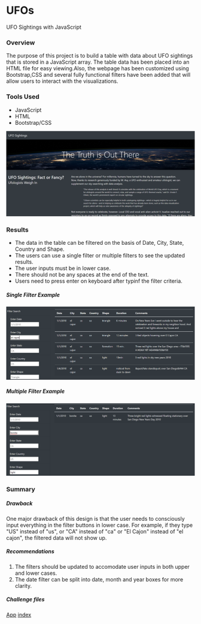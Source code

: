 # UFOs
UFO Sightings with JavaScript

### Overview 

The purpose of this project is to build a table with data about UFO sightings that is stored in a JavaScript array. The table data has been placed into an HTML file for easy viewing.Also, the webpage has been customized using Bootstrap,CSS and several fully functional filters have been added that will allow users to interact with the visualizations.

### Tools Used
- JavaScript
- HTML
- Bootstrap/CSS

![](static/images/webpage_look.png)

### Results

- The data in the table can be filtered on the basis of Date, City, State, Country and Shape. 
- The users can use a single filter or multiple filters to see the updated results. 
- The user inputs must be in lower case.
- There should not be any spaces at the end of the text.
- Users need to press enter on keyboard after typinf the filter criteria.

##### Single Filter Example

![](static/images/filtered_result.png)

##### Multiple Filter Example

![](static/images/multiple_filter.png)

### Summary

##### Drawback

One major drawback of this design is that the user needs to consciously input everything in the filter buttons in lower case. For example, if they type "US" instead of "us", or "CA" instead of "ca" or "El Cajon" instead of "el cajon", the filtered data will not show up.

##### Recommendations

1. The filters should be updated to accomodate user inputs in both upper and lower cases.
2. The date filter can be split into date, month and year boxes for more clarity.

##### Challenge files
[App](https://github.com/Sukanya807/UFOs/blob/main/static/js/app.js)
[index](https://github.com/Sukanya807/UFOs/blob/main/index.html)



